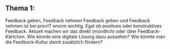 ## Thema 1:

Feedback geben, Feedback nehmen
Feedback geben und Feedback nehmen ist bei priorIT enorm wichtig. Egal ob positives oder konstruktives Feedback. Aktuell machen wir das direkt (mündlich) oder über Feedback-Kärtchen.
Wie könnte eine digitale Lösung dazu aussehen? Wie könnte man die Feedback-Kultur damit zusätzlich fördern?
